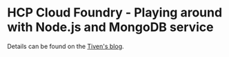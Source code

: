 # HCP Cloud Foundry - Playing around with Node.js and MongoDB service

Details can be found on the [Tiven's blog](http://tiven.wang/articles/nodejs-with-mongodb-on-hcp-cloud-foundry/).